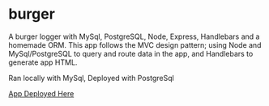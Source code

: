 # burger

A burger logger with MySql, PostgreSQL, Node, Express, Handlebars and a homemade ORM. This app follows the MVC design pattern; using Node and MySql/PostgreSQL to query and route data in the app, and Handlebars to generate app HTML.

Ran locally with MySql, Deployed with PostgreSql


[App Deployed Here](https://secret-plains-47747.herokuapp.com/) 
